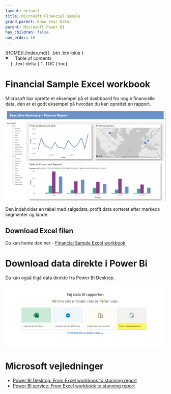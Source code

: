 ```yaml
---
layout: default
title: Microsoft Financial Sample
grand_parent: Know Your Data
parent: Microsoft Power BI
has_children: false
nav_order: 10
---
```


<span class="fs-1">
[HOME](./index.md){: .btn .btn-blue }
</span>

<details open markdown="block">
  <summary>
    Table of contents
  </summary>
  {: .text-delta }
1. TOC
{:toc}
</details>

# Financial Sample Excel workbook
Microsoft har oprette et eksempel på et dashboard fro nogle finansielle data, den er et godt eksempel på hvordan du kan oprettet en rapport.

![](./image/power-bi-excel-formatted-report.png)

Den indeholder en tabel med salgsdata, profit data sorteret efter markeds segmenter og lande.

## Download Excel filen
Du kan hente den her - [Financial Sample Excel workbook](https://go.microsoft.com/fwlink/?LinkID=521962)

# Download data direkte i Power Bi
Du kan også tilgå data direkte fra Power BI Desktop.

![](./image/sample_data.jpg)

# Microsoft vejledninger
- [Power BI Desktop: From Excel workbook to stunning report](https://learn.microsoft.com/en-us/power-bi/create-reports/desktop-excel-stunning-report)
- [Power BI service: From Excel workbook to stunning report](https://learn.microsoft.com/en-us/power-bi/create-reports/service-from-excel-to-stunning-report)